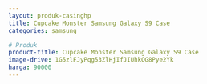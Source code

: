 ```yaml
---
layout: produk-casinghp
title: Cupcake Monster Samsung Galaxy S9 Case
categories: samsung

# Produk
product-title: Cupcake Monster Samsung Galaxy S9 Case
image-drive: 1G5zlFJyPqg53ZlHjIfJIUhkQG8Pye2Yk
harga: 90000
---
```

